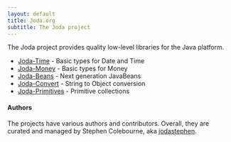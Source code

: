 ```yaml
---
layout: default
title: Joda.org
subtitle: The Joda project
---
```


The Joda project provides quality low-level libraries for the Java platform.

- [Joda-Time](http://joda-time.sourceforge.net/) - Basic types for Date and Time
- [Joda-Money](http://joda-money.sourceforge.net/) - Basic types for Money
- [Joda-Beans](http://joda-beans.sourceforge.net/) - Next generation JavaBeans
- [Joda-Convert](http://jodaorg.github.io/joda-convert/) - String to Object conversion
- [Joda-Primitives](http://joda-primitives.sourceforge.net/) - Primitive collections

#### Authors

The projects have various authors and contributors.
Overall, they are curated and managed by Stephen Colebourne, aka [jodastephen](https://github.com/jodastephen).

